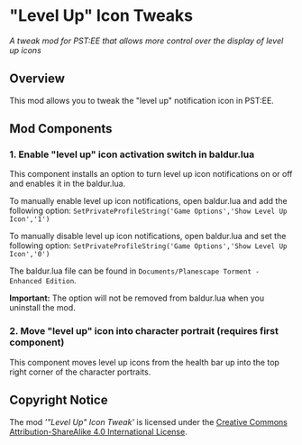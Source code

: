 # "Level Up" Icon Tweaks
*A tweak mod for PST:EE that allows more control over the display of level up icons*

## Overview

This mod allows you to tweak the "level up" notification icon in PST:EE.

## Mod Components

### 1. Enable "level up" icon activation switch in baldur.lua

This component installs an option to turn level up icon notifications on or off and enables it in the baldur.lua.

To manually enable level up icon notifications, open baldur.lua and add the following option:
`SetPrivateProfileString('Game Options','Show Level Up Icon','1')`

To manually disable level up icon notifications, open baldur.lua and set the following option:
`SetPrivateProfileString('Game Options','Show Level Up Icon','0')`

The baldur.lua file can be found in `Documents/Planescape Torment - Enhanced Edition`.

**Important:** The option will not be removed from baldur.lua when you uninstall the mod.


### 2. Move "level up" icon into character portrait (requires first component)

This component moves level up icons from the health bar up into the top right corner of the character portraits.


## Copyright Notice

The mod *'"Level Up" Icon Tweak'* is licensed under the [Creative Commons Attribution-ShareAlike 4.0 International License](http://creativecommons.org/licenses/by-sa/4.0/).
